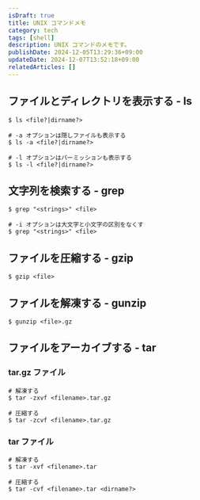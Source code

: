 ```yaml
---
isDraft: true
title: UNIX コマンドメモ
category: tech
tags: [shell]
description: UNIX コマンドのメモです。
publishDate: 2024-12-05T13:29:36+09:00
updateDate: 2024-12-07T13:52:18+09:00
relatedArticles: []
---
```


## ファイルとディレクトリを表示する - ls

```bash:ls
$ ls <file?|dirname?>

# -a オプションは隠しファイルも表示する
$ ls -a <file?|dirname?>

# -l オプションはパーミッションも表示する
$ ls -l <file?|dirname?>
```

## 文字列を検索する - grep

```bash:grep
$ grep "<strings>" <file>

# -i オプションは大文字と小文字の区別をなくす
$ grep "<strings>" <file>
```

## ファイルを圧縮する - gzip

```bash:gzip
$ gzip <file>
```

## ファイルを解凍する - gunzip

```bash:gunzip
$ gunzip <file>.gz
```

## ファイルをアーカイブする - tar

### tar.gz ファイル

```bash:tar
# 解凍する
$ tar -zxvf <filename>.tar.gz

# 圧縮する
$ tar -zcvf <filename>.tar.gz
```

### tar ファイル

```bash:tar
# 解凍する
$ tar -xvf <filename>.tar

# 圧縮する
$ tar -cvf <filename>.tar <dirname?>
```